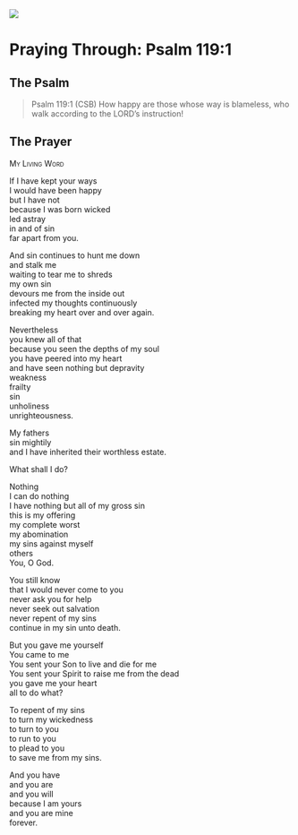 <img class="intro-right" src="/images/art-paris-psalter.jpg">

# Praying Through: Psalm 119:1

## The Psalm

>Psalm 119:1 (CSB) How happy are those whose way is blameless, who walk according to the LORD’s instruction!

## The Prayer

<div style="font-variant: small-caps;">
My Living Word
</div>

If I have kept your ways  
  I would have been happy  
  but I have not  
  because I was born wicked  
  led astray  
  in and of sin  
  far apart from you.

And sin continues to hunt me down  
  and stalk me  
  waiting to tear me to shreds  
  my own sin  
  devours me from the inside out  
  infected my thoughts continuously  
  breaking my heart over and over again.

Nevertheless  
  you knew all of that  
  because you seen the depths of my soul  
  you have peered into my heart  
  and have seen nothing but depravity  
  weakness  
  frailty  
  sin  
  unholiness  
  unrighteousness.

My fathers  
  sin mightily  
  and I have inherited their worthless estate.

What shall I do?

Nothing  
  I can do nothing  
  I have nothing but all of my gross sin  
  this is my offering  
  my complete worst  
  my abomination  
  my sins against myself  
  others  
  You, O God.

You still know  
  that I would never come to you  
  never ask you for help  
  never seek out salvation  
  never repent of my sins  
  continue in my sin unto death.

But you gave me yourself  
  You came to me  
  You sent your Son to live and die for me  
  You sent your Spirit to raise me from the dead  
  you gave me your heart  
  all to do what?

To repent of my sins  
  to turn my wickedness  
  to turn to you  
  to run to you  
  to plead to you  
  to save me from my sins.

And you have  
  and you are  
  and you will  
  because I am yours  
  and you are mine  
  forever.
